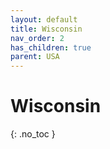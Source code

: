 ```yaml
---
layout: default
title: Wisconsin
nav_order: 2
has_children: true
parent: USA
---
```


# Wisconsin
{: .no_toc }
